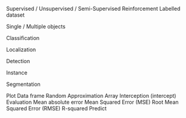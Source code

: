 Supervised / Unsupervised / Semi-Supervised
Reinforcement
Labelled dataset

Single / Multiple objects

Classification

Localization

Detection

Instance

Segmentation


Plot
Data frame
Random
Approximation
Array
Interception (intercept)
Evaluation
Mean absolute error
Mean Squared Error (MSE)
Root Mean Squared Error (RMSE)
R-squared
Predict
